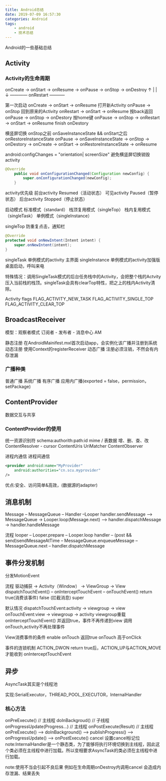 ```yaml
---
title: Android总结
date: 2019-07-09 16:57:30
categories: Android
tags:
	- android
	- 技术总结
---
```


Android的一些基础总结
<!-- more -->

Activity
---

### Activity的生命周期

onCreate -> onStart -> onResume -> onPause -> onStop -> onDestroy
↑ |
| ↓
———— onRestart ———–

第一次启动 onCreate -> onStart -> onResume
打开新Activity onPause -> onStop
回到原来的Activity onRestart -> onStart -> onResume
按back返回 onPause -> onStop -> onDestory
按home键 onPause -> onStop -> onRestart -> onStart -> onResume
finish onDestory

横竖屏切换
onStop之前 onSaveInstanceState && onStart之后 onRestoreInstanceState
onPause -> onSaveInstanceState -> onStop -> onDestory -> onCreate -> onStart -> onRestoreInstanceState -> onResume

android:configChanges = "orientation\| screenSize" 避免横竖屏切换销毁activity

```java
@Override
    public void onConfigurationChanged(Configuration newConfig) {
        super.onConfigurationChanged(newConfig);
    }
```

activity优先级
前台activity Resumed（活动状态）
可见activity Paused（暂停状态）
后台activity Stopped（停止状态）

启动模式
标准模式（standard）
栈顶复用模式（singleTop）
栈内复用模式（singleTask）
单例模式（singleInstance）

singleTop 防重复点击，通知栏

```java
@Override
protected void onNewIntent(Intent intent) {
    super.onNewIntent(intent);
}
```

singleTask 单例模式的activity 主界面
singleInstance 单例模式的activity加强版 桌面启动，呼叫来电

特殊情况：调用SingleTask模式的后台任务栈中的Activity，会把整个栈的Actvity压入当前栈的栈顶。singleTask会具有clearTop特性，把之上的栈内Activity清除。

Activity flags
FLAG_ACTIVITY_NEW_TASK
FLAG_ACTIVITY_SINGLE_TOP
FLAG_ACTIVITY_CLEAR_TOP

BroadcastReceiver
---

模型：观察者模式
订阅者 - 发布者 - 消息中心 AM

静态注册 在AndroidMainifest.mxl首次启动app，会实例化该广播并注册到系统
动态注册 使用Context的registerReceiver
动态广播 注册必须注销，不然会有内存泄漏

### 广播种类
普通广播
系统广播
有序广播
应用内广播(exported = false，permission，setPackage)

ContentProvider
---
数据交互与共享

### ContentProvider的使用

统一资源识别符 schema:authorith:path:id
mime /
表数据
增、删、查、改
ContentResolver - cursor
ContentUris
UriMatcher
ContentObserver

进程内通信
进程间通信

```xml
<provider android:name="MyProvider"
    android:authorities="cn.scu.myprovider"
/>
```

优点:安全、访问简单&高效，(数据源的adapter)

消息机制
---
Message – MessageQueue – Handler –Looper
handler.sendMessage –> MessageQueue -> Looper.loop(Message.next) –> handler.dispatchMessage -> handler.handleMessage

流程
looper – Looper.prepare – Looper.loop
handler – (post && send)sendMessageAtTime – MessageQueue.enqueueMessage – MessageQueue.next – handler.dispatchMessage

事件分发机制
---
分发MotionEvent

流程
驱动捕获 -> Activity（Window） -> ViewGroup -> View
dispatchTouchEvent() – onInterceptTouchEvent – onTouchEvent() return true(消费该事件) false (拦截消息) super

默认情况
dispatchTouchEvent:activity -> viewgroup -> view
onTouchEvent:view -> viewgroup -> activity
viewgroup重载onInterceptTouchEvent() 并返回true，事件不再传递到view
调用onTouch,activity不再处理事件

View消费事件的条件
enable
onTouch 返回true
onTouch 高于onClick

事件的连锁机制
ACTION_DWON return true后，ACTION_UP与ACTION_MOVE才能收到
onInterceptTouchEvent

异步
---
AsyncTask其实是个线程池

实现:SerialExecutor，THREAD_POOL_EXECUTOR，InternalHandler

### 核心方法
onPreExecute() // 主线程
doInBackgroud() // 子线程
onProgressUpdate(Progress…) // 主线程
onPostExecute(Result) // 主线程
onPreExecute() –> doInBackground() –> publishProgress() –> onProgressUpdate() –> onPostExecute()
cancel 设置cancel标记位
note:InternalHandler是一个静态类，为了能够将执行环境切换到主线程，因此这个类必须在主线程中进行加载。所以变相要求AsyncTask的类必须在主线程中进行加载。

note:使用不当会引起不良后果
例如在生命周期onDestroy内调用cancel 会造成内存泄漏、结果丢失